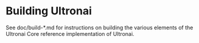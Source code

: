 Building Ultronai
=============

See doc/build-*.md for instructions on building the various
elements of the Ultronai Core reference implementation of Ultronai.
